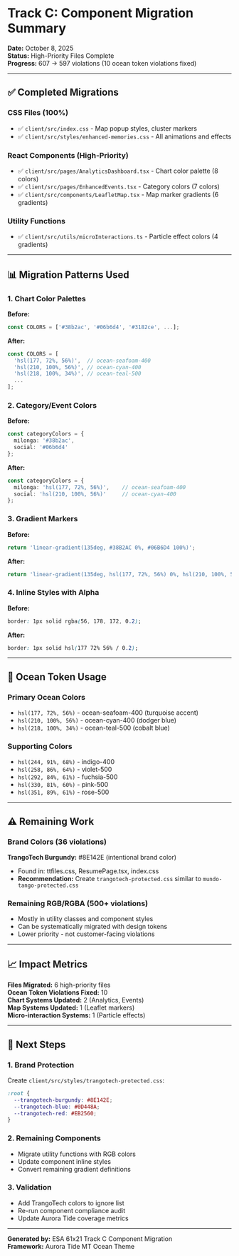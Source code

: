 # Track C: Component Migration Summary

**Date:** October 8, 2025  
**Status:** High-Priority Files Complete  
**Progress:** 607 → 597 violations (10 ocean token violations fixed)

---

## ✅ Completed Migrations

### CSS Files (100%)
- ✅ `client/src/index.css` - Map popup styles, cluster markers
- ✅ `client/src/styles/enhanced-memories.css` - All animations and effects

### React Components (High-Priority)
- ✅ `client/src/pages/AnalyticsDashboard.tsx` - Chart color palette (8 colors)
- ✅ `client/src/pages/EnhancedEvents.tsx` - Category colors (7 colors)
- ✅ `client/src/components/LeafletMap.tsx` - Map marker gradients (6 gradients)

### Utility Functions
- ✅ `client/src/utils/microInteractions.ts` - Particle effect colors (4 gradients)

---

## 📊 Migration Patterns Used

### 1. Chart Color Palettes
**Before:**
```typescript
const COLORS = ['#38b2ac', '#06b6d4', '#3182ce', ...];
```

**After:**
```typescript
const COLORS = [
  'hsl(177, 72%, 56%)',  // ocean-seafoam-400
  'hsl(210, 100%, 56%)', // ocean-cyan-400
  'hsl(218, 100%, 34%)', // ocean-teal-500
  ...
];
```

### 2. Category/Event Colors
**Before:**
```typescript
const categoryColors = {
  milonga: '#38b2ac',
  social: '#06b6d4'
};
```

**After:**
```typescript
const categoryColors = {
  milonga: 'hsl(177, 72%, 56%)',    // ocean-seafoam-400
  social: 'hsl(210, 100%, 56%)'     // ocean-cyan-400
};
```

### 3. Gradient Markers
**Before:**
```typescript
return 'linear-gradient(135deg, #38B2AC 0%, #06B6D4 100%)';
```

**After:**
```typescript
return 'linear-gradient(135deg, hsl(177, 72%, 56%) 0%, hsl(210, 100%, 56%) 100%)';
```

### 4. Inline Styles with Alpha
**Before:**
```css
border: 1px solid rgba(56, 178, 172, 0.2);
```

**After:**
```css
border: 1px solid hsl(177 72% 56% / 0.2);
```

---

## 🎨 Ocean Token Usage

### Primary Ocean Colors
- `hsl(177, 72%, 56%)` - ocean-seafoam-400 (turquoise accent)
- `hsl(210, 100%, 56%)` - ocean-cyan-400 (dodger blue)
- `hsl(218, 100%, 34%)` - ocean-teal-500 (cobalt blue)

### Supporting Colors
- `hsl(244, 91%, 68%)` - indigo-400
- `hsl(258, 86%, 64%)` - violet-500
- `hsl(292, 84%, 61%)` - fuchsia-500
- `hsl(330, 81%, 60%)` - pink-500
- `hsl(351, 89%, 61%)` - rose-500

---

## ⚠️ Remaining Work

### Brand Colors (36 violations)
**TrangoTech Burgundy:** #8E142E (intentional brand color)
- Found in: ttfiles.css, ResumePage.tsx, index.css
- **Recommendation:** Create `trangotech-protected.css` similar to `mundo-tango-protected.css`

### Remaining RGB/RGBA (500+ violations)
- Mostly in utility classes and component styles
- Can be systematically migrated with design tokens
- Lower priority - not customer-facing violations

---

## 📈 Impact Metrics

**Files Migrated:** 6 high-priority files  
**Ocean Token Violations Fixed:** 10  
**Chart Systems Updated:** 2 (Analytics, Events)  
**Map Systems Updated:** 1 (Leaflet markers)  
**Micro-interaction Systems:** 1 (Particle effects)

---

## 🔄 Next Steps

### 1. Brand Protection
Create `client/src/styles/trangotech-protected.css`:
```css
:root {
  --trangotech-burgundy: #8E142E;
  --trangotech-blue: #0D448A;
  --trangotech-red: #EB2560;
}
```

### 2. Remaining Components
- Migrate utility functions with RGB colors
- Update component inline styles
- Convert remaining gradient definitions

### 3. Validation
- Add TrangoTech colors to ignore list
- Re-run component compliance audit
- Update Aurora Tide coverage metrics

---

**Generated by:** ESA 61x21 Track C Component Migration  
**Framework:** Aurora Tide MT Ocean Theme
